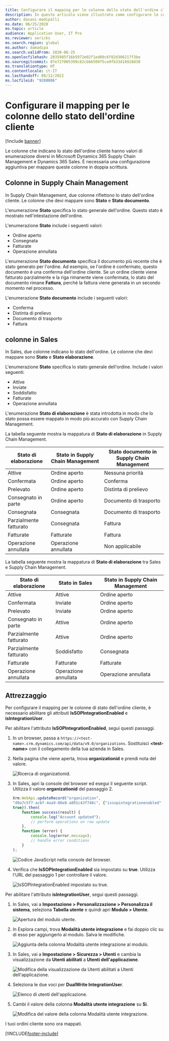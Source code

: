 ```yaml
---
title: Configurare il mapping per le colonne dello stato dell'ordine cliente
description: In questo articolo viene illustrato come configurare le colonne di stato dell'ordine cliente per la doppia scrittura.
author: dasani-madipalli
ms.date: 06/25/2020
ms.topic: article
audience: Application User, IT Pro
ms.reviewer: sericks
ms.search.region: global
ms.author: damadipa
ms.search.validFrom: 2020-06-25
ms.openlocfilehash: 2035985f16b5972e02f1ed60c6f02d306217f3be
ms.sourcegitcommit: 87e727005399c82cbb6509f5ce9fb33d18928d30
ms.translationtype: HT
ms.contentlocale: it-IT
ms.lasthandoff: 08/12/2022
ms.locfileid: "9288886"
---
```

# <a name="set-up-the-mapping-for-the-sales-order-status-columns"></a>Configurare il mapping per le colonne dello stato dell'ordine cliente

[!include [banner](../../includes/banner.md)]

Le colonne che indicano lo stato dell'ordine cliente hanno valori di enumerazione diversi in Microsoft Dynamics 365 Supply Chain Management e Dynamics 365 Sales. È necessaria una configurazione aggiuntiva per mappare queste colonne in doppia scrittura.

## <a name="columns-in-supply-chain-management"></a>Colonne in Supply Chain Management

In Supply Chain Management, due colonne riflettono lo stato dell'ordine cliente. Le colonne che devi mappare sono **Stato** e **Stato documento**.

L'enumerazione **Stato** specifica lo stato generale dell'ordine. Questo stato è mostrato nell'intestazione dell'ordine.

L'enumerazione **Stato** include i seguenti valori:

- Ordine aperto
- Consegnata
- Fatturate
- Operazione annullata

L'enumerazione **Stato documento** specifica il documento più recente che è stato generato per l'ordine. Ad esempio, se l'ordine è confermato, questo documento è una conferma dell'ordine cliente. Se un ordine cliente viene fatturato parzialmente e la riga rimanente viene confermata, lo stato del documento rimane **Fattura**, perché la fattura viene generata in un secondo momento nel processo.

L'enumerazione **Stato documento** include i seguenti valori:

- Conferma
- Distinta di prelievo
- Documento di trasporto
- Fattura

## <a name="columns-in-sales"></a>colonne in Sales

In Sales, due colonne indicano lo stato dell'ordine. Le colonne che devi mappare sono **Stato** e **Stato elaborazione**.

L'enumerazione **Stato** specifica lo stato generale dell'ordine. Include i valori seguenti:

- Attive
- Inviate
- Soddisfatto
- Fatturate
- Operazione annullata

L'enumerazione **Stato di elaborazione** è stata introdotta in modo che lo stato possa essere mappato in modo più accurato con Supply Chain Management.

La tabella seguente mostra la mappatura di **Stato di elaborazione** in Supply Chain Management.

| Stato di elaborazione   | Stato in Supply Chain Management | Stato documento in Supply Chain Management |
|---------------------|-----------------------------------|--------------------------------------------|
| Attive              | Ordine aperto                        | Nessuna priorità                                       |
| Confermata           | Ordine aperto                        | Conferma                               |
| Prelevato              | Ordine aperto                        | Distinta di prelievo                               |
| Consegnato in parte | Ordine aperto                        | Documento di trasporto                               |
| Consegnata           | Consegnata                         | Documento di trasporto                               |
| Parzialmente fatturato  | Consegnata                         | Fattura                                    |
| Fatturate            | Fatturate                          | Fattura                                    |
| Operazione annullata           | Operazione annullata                         | Non applicabile                             |

La tabella seguente mostra la mappatura di **Stato di elaborazione** tra Sales e Supply Chain Management.

| Stato di elaborazione   | Stato in Sales | Stato in Supply Chain Management |
|---------------------|-----------------|-----------------------------------|
| Attive              | Attive          | Ordine aperto                        |
| Confermata           | Inviate       | Ordine aperto                        |
| Prelevato              | Inviate       | Ordine aperto                        |
| Consegnato in parte | Attive          | Ordine aperto                        |
| Parzialmente fatturato  | Attive          | Ordine aperto                        |
| Parzialmente fatturato  | Soddisfatto       | Consegnata                         |
| Fatturate            | Fatturate        | Fatturate                          |
| Operazione annullata           | Operazione annullata       | Operazione annullata                         |

## <a name="setup"></a>Attrezzaggio

Per configurare il mapping per le colonne di stato dell'ordine cliente, è necessario abilitare gli attributi **IsSOPIntegrationEnabled** e **isIntegrationUser**.

Per abilitare l'attributo **IsSOPIntegrationEnabled**, segui questi passaggi.

1. In un browser, passa a `https://<test-name>.crm.dynamics.com/api/data/v9.0/organizations`. Sostituisci **\<test-name\>** con il collegamento della tua azienda in Sales.
2. Nella pagina che viene aperta, trova **organizationid** e prendi nota del valore.

    ![Ricerca di organizationid.](media/sales-map-orgid.png)

3. In Sales, apri la console del browser ed esegui il seguente script. Utilizza il valore **organizationid** del passaggio 2.

    ```javascript
    Xrm.WebApi.updateRecord("organization",
    "d9a7c5f7-acbf-4aa9-86e8-a891c43f748c", {"issopintegrationenabled" :
    true}).then(
        function success(result) {
            console.log("Account updated");
            // perform operations on row update
        },
        function (error) {
            console.log(error.message);
            // handle error conditions
        }
    );
    ```

    ![Codice JavaScript nella console del browser.](media/sales-map-script.png)

4. Verifica che **IsSOPIntegrationEnabled** sia impostato su **true**. Utilizza l'URL del passaggio 1 per controllare il valore.

    ![IsSOPIntegrationEnabled impostato su true.](media/sales-map-integration-enabled.png)

Per abilitare l'attributo **isIntegrationUser**, segui questi passaggi.

1. In Sales, vai a **Impostazione \> Personalizzazione \> Personalizza il sistema**, seleziona **Tabella utente** e quindi apri **Modulo \> Utente**.

    ![Apertura del modulo utente.](media/sales-map-user.png)

2. In Esplora campi, trova **Modalità utente integrazione** e fai doppio clic su di esso per aggiungerlo al modulo. Salva le modifiche.

    ![Aggiunta della colonna Modalità utente integrazione al modulo.](media/sales-map-field-explorer.png)

3. In Sales, vai a **Impostazione \> Sicurezza \> Utenti** e cambia la visualizzazione da **Utenti abilitati** a **Utenti dell'applicazione**.

    ![Modifica della visualizzazione da Utenti abilitati a Utenti dell'applicazione.](media/sales-map-enabled-users.png)

4. Seleziona le due voci per **DualWrite IntegrationUser**.

    ![Elenco di utenti dell'applicazione.](media/sales-map-user-mode.png)

5. Cambi il valore della colonna **Modalità utente integrazione** su **Sì**.

    ![Modifica del valore della colonna Modalità utente integrazione.](media/sales-map-user-mode-yes.png)

I tuoi ordini cliente sono ora mappati.


[!INCLUDE[footer-include](../../../../includes/footer-banner.md)]
